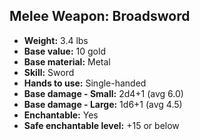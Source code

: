 ## Melee Weapon: Broadsword
- **Weight:** 3.4 lbs
- **Base value:** 10 gold
- **Base material:** Metal
- **Skill:** Sword
- **Hands to use:** Single-handed
- **Base damage - Small:** 2d4+1 (avg 6.0)
- **Base damage - Large:** 1d6+1 (avg 4.5)
- **Enchantable:** Yes
- **Safe enchantable level:** +15 or below
